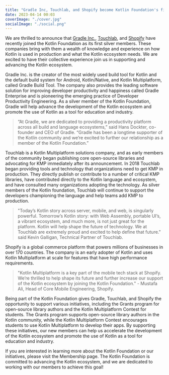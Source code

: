 ```yaml
---
title: "Gradle Inc, Touchlab, and Shopify become Kotlin Foundation's first Silver Members"
date: 2023-04-14 00:03
coverImage: "./cover.jpg"
socialImage: "./social.png"
---
```


We are thrilled to announce that [Gradle Inc.](https://gradle.org/), [Touchlab](https://touchlab.co/kotlin-foundation), and [Shopify](https://www.shopify.com/) have recently joined the Kotlin Foundation as its first silver members. These companies bring with them a wealth of knowledge and experience on how Kotlin is used in production and what the Kotlin ecosystem needs. We are excited to have their collective experience join us in supporting and advancing the Kotlin ecosystem.

Gradle Inc. is the creator of the most widely used build tool for Kotlin and the default build system for Android, Kotlin/Native, and Kotlin Multiplatform, called Gradle Build Tool. The company also provides the leading software solution for improving developer productivity and happiness called Gradle Enterprise and is pioneering the emerging practice of Developer Productivity Engineering. As a silver member of the Kotlin Foundation, Gradle will help advance the development of the Kotlin ecosystem and promote the use of Kotlin as a tool for education and industry.

> “At Gradle, we are dedicated to providing a productivity platform across all build and language ecosystems,” said Hans Dockter, co-founder and CEO of Gradle. “Gradle has been a longtime supporter of the Kotlin community and we’re excited to further our relationship as a member of the Kotlin Foundation.”

Touchlab is a Kotlin Multiplatform solutions company, and as early members of the community began publishing core open-source libraries and advocating for KMP immediately after its announcement. In 2018 Touchlab began providing tools and technology that organizations need to get KMP in production. They directly publish or contribute to a number of critical KMP libraries, have contributed directly to the Kotlin language and ecosystem, and have consulted many organizations adopting the technology. As silver members of the Kotlin foundation, Touchlab will continue to support the developers championing the language and help teams add KMP to production.

> "Today’s Kotlin story across server, mobile, and web, is singularly powerful. Tomorrow’s Kotlin story: with Web Assembly, portable UI’s, a vibrant ecosystem, and much more, is not just great for the platform. Kotlin will help shape the future of technology. We at Touchlab are extremely proud and excited to help define that future." said Kevin Galligan, Technical Partner of Touchlab.

Shopify is a global commerce platform that powers millions of businesses in over 170 countries. The company is an early adopter of Kotlin and uses Kotlin Multiplatform at scale for features that have high performance requirements.

> "Kotlin Multiplatform is a key part of the mobile tech stack at Shopify. We’re thrilled to help shape its future and further increase our support of the Kotlin ecosystem by joining the Kotlin Foundation." - Mustafa Ali, Head of Core Mobile Engineering, Shopify.

Being part of the Kotlin Foundation gives Gradle, Touchlab, and Shopify the opportunity to support various initiatives, including the Grants program for open-source library authors and the Kotlin Multiplatform Contest for students. The Grants program supports open-source library authors in the Kotlin community, while the Kotlin Multiplatform Contest encourages students to use Kotlin Multiplatform to develop their apps. By supporting these initiatives, our new members can help us accelerate the development of the Kotlin ecosystem and promote the use of Kotlin as a tool for education and industry.

If you are interested in learning more about the Kotlin Foundation or our initiatives, please visit the Membership page. The Kotlin Foundation is committed to advancing the Kotlin ecosystem, and we are dedicated to working with our members to achieve this goal!
